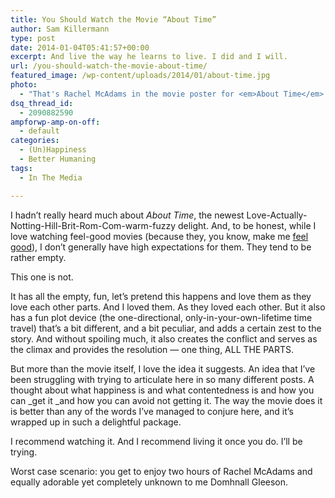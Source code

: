 ```yaml
---
title: You Should Watch the Movie “About Time”
author: Sam Killermann
type: post
date: 2014-01-04T05:41:57+00:00
excerpt: And live the way he learns to live. I did and I will.
url: /you-should-watch-the-movie-about-time/
featured_image: /wp-content/uploads/2014/01/about-time.jpg
photo:
  - "That's Rachel McAdams in the movie poster for <em>About Time</em>. Isn't she adorbs?"
dsq_thread_id:
  - 2090882590
ampforwp-amp-on-off:
  - default
categories:
  - (Un)Happiness
  - Better Humaning
tags:
  - In The Media

---
```

I hadn&#8217;t really heard much about _About Time_, the newest Love-Actually-Notting-Hill-Brit-Rom-Com-warm-fuzzy delight. And, to be honest, while I love watching feel-good movies (because they, you know, make me [feel good][1]), I don&#8217;t generally have high expectations for them. They tend to be rather empty.

This one is not.<!--more-->

It has all the empty, fun, let&#8217;s pretend this happens and love them as they love each other parts. And I loved them. As they loved each other. But it also has a fun plot device (the one-directional, only-in-your-own-lifetime time travel) that&#8217;s a bit different, and a bit peculiar, and adds a certain zest to the story. And without spoiling much, it also creates the conflict and serves as the climax and provides the resolution &#8212; one thing, ALL THE PARTS.

But more than the movie itself, I love the idea it suggests. An idea that I&#8217;ve been struggling with trying to articulate here in so many different posts. A thought about what happiness is and what contentedness is and how you can _get it _and how you can avoid not getting it. The way the movie does it is better than any of the words I&#8217;ve managed to conjure here, and it&#8217;s wrapped up in such a delightful package.

I recommend watching it. And I recommend living it once you do. I&#8217;ll be trying.

Worst case scenario: you get to enjoy two hours of Rachel McAdams and equally adorable yet completely unknown to me Domhnall Gleeson.

 [1]: http://samkillermann.wpengine.com/new-years-resolutions-happy-world/ "If Everyone Made these 12 New Year’s Resolutions, the World Would Be Happier"